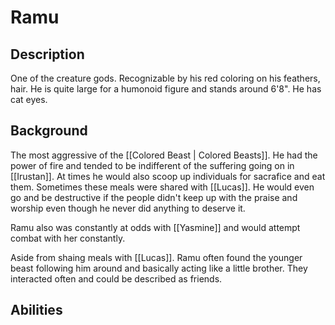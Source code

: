 # Ramu

## Description
One of the creature gods. Recognizable by his red coloring on his feathers, hair. He is quite large for a humonoid figure and stands around 6'8". He has cat eyes.

## Background
The most aggressive of the [[Colored Beast | Colored Beasts]]. He had the power of fire and tended to be indifferent of the suffering going on in [[Irustan]]. At times he would also scoop up individuals for sacrafice and eat them. Sometimes these meals were shared with [[Lucas]]. He would even go and be destructive if the people didn't keep up with the praise and worship even though he never did anything to deserve it.

Ramu also was constantly at odds with [[Yasmine]] and would attempt combat with her constantly. 

Aside from shaing meals with [[Lucas]]. Ramu often found the younger beast following him around and basically acting like a little brother. They interacted often and could be described as friends. 

## Abilities